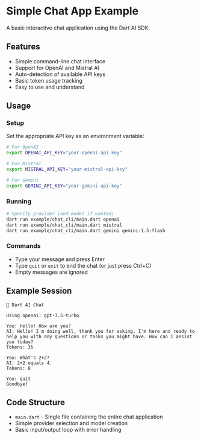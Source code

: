 # Simple Chat App Example

A basic interactive chat application using the Dart AI SDK.

## Features

- Simple command-line chat interface
- Support for OpenAI and Mistral AI
- Auto-detection of available API keys
- Basic token usage tracking
- Easy to use and understand

## Usage

### Setup

Set the appropriate API key as an environment variable:

```bash
# For OpenAI
export OPENAI_API_KEY="your-openai-api-key"

# For Mistral
export MISTRAL_API_KEY="your-mistral-api-key"

# For Gemini
export GEMINI_API_KEY="your-gemini-api-key"
```

### Running

```bash
# Specify provider (and model if wanted)
dart run example/chat_cli/main.dart openai
dart run example/chat_cli/main.dart mistral
dart run example/chat_cli/main.dart gemini gemini-1.5-flash
```

### Commands

- Type your message and press Enter
- Type `quit` or `exit` to end the chat (or just press Ctrl+C)
- Empty messages are ignored

## Example Session

```
🤖 Dart AI Chat

Using openai: gpt-3.5-turbo

You: Hello! How are you?
AI: Hello! I'm doing well, thank you for asking. I'm here and ready to help you with any questions or tasks you might have. How can I assist you today?
Tokens: 35

You: What's 2+2?
AI: 2+2 equals 4.
Tokens: 8

You: quit
Goodbye!
```

## Code Structure

- `main.dart` - Single file containing the entire chat application
- Simple provider selection and model creation
- Basic input/output loop with error handling 